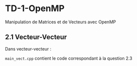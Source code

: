 # TD-1-OpenMP
Manipulation de Matrices et de Vecteurs avec OpenMP

## 2.1 Vecteur-Vecteur

Dans vecteur-vecteur :

`main_vect.cpp` contient le code correspondant à la question 2.3
